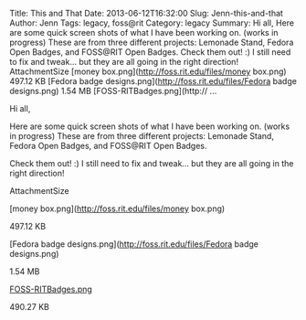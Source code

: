 Title: This and That
Date: 2013-06-12T16:32:00
Slug: Jenn-this-and-that
Author: Jenn
Tags: legacy, foss@rit
Category: legacy
Summary: Hi all,  Here are some quick screen shots of what I have been working on. (works in progress) These are from three different projects: Lemonade Stand, Fedora Open Badges, and FOSS@RIT Open Badges.  Check them out! :) I still need to fix and tweak... but they are all going in the right direction!  AttachmentSize  [money box.png](http://foss.rit.edu/files/money box.png)  497.12 KB  [Fedora badge designs.png](http://foss.rit.edu/files/Fedora badge designs.png)  1.54 MB  [FOSS-RITBadges.png](http:// ... 

Hi all,

Here are some quick screen shots of what I have been working on. (works in
progress) These are from three different projects: Lemonade Stand, Fedora Open
Badges, and FOSS@RIT Open Badges.

Check them out! :) I still need to fix and tweak... but they are all going in
the right direction!

AttachmentSize

[money box.png](http://foss.rit.edu/files/money box.png)

497.12 KB

[Fedora badge designs.png](http://foss.rit.edu/files/Fedora badge designs.png)

1.54 MB

[FOSS-RITBadges.png](http://foss.rit.edu/files/FOSS-RITBadges.png)

490.27 KB

